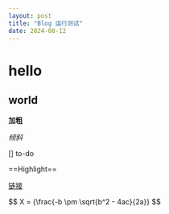 ```yaml
---
layout: post
title: "Blog 运行测试"
date: 2024-08-12
---
```


# hello

## world

**加粗**

*倾斜*

[] to-do

==Highlight==

[链接](https://google.com)

$$
X = {\frac{-b \pm \sqrt{b^2 - 4ac}{2a}}
$$
